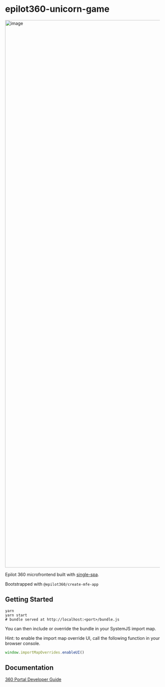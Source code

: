 # epilot360-unicorn-game

<img width="1780" alt="image" src="https://user-images.githubusercontent.com/8988635/180184083-1aa19e27-c199-4a1d-b100-092d40b31d7a.png">

Epilot 360 microfrontend built with [single-spa](https://single-spa.js.org/).

Bootstrapped with `@epilot360/create-mfe-app`

## Getting Started

```
yarn
yarn start
# bundle served at http://localhost:<port>/bundle.js
```

You can then include or override the bundle in your SystemJS import map.

Hint: to enable the import map override UI, call the following function in your browser console.

```javascript
window.importMapOverrides.enableUI()
```

## Documentation

[360 Portal Developer Guide](https://e-pilot.atlassian.net/wiki/spaces/EO/pages/5282168841/Developer+Reference+Guide+-+360+Portal)
